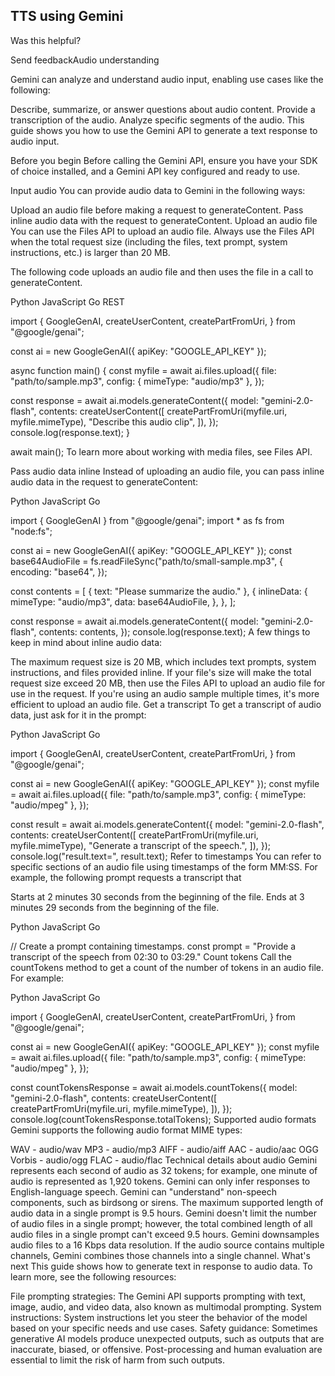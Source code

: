 ## TTS using Gemini

Was this helpful?

Send feedbackAudio understanding

Gemini can analyze and understand audio input, enabling use cases like the following:

Describe, summarize, or answer questions about audio content.
Provide a transcription of the audio.
Analyze specific segments of the audio.
This guide shows you how to use the Gemini API to generate a text response to audio input.

Before you begin
Before calling the Gemini API, ensure you have your SDK of choice installed, and a Gemini API key configured and ready to use.

Input audio
You can provide audio data to Gemini in the following ways:

Upload an audio file before making a request to generateContent.
Pass inline audio data with the request to generateContent.
Upload an audio file
You can use the Files API to upload an audio file. Always use the Files API when the total request size (including the files, text prompt, system instructions, etc.) is larger than 20 MB.

The following code uploads an audio file and then uses the file in a call to generateContent.

Python
JavaScript
Go
REST

import {
GoogleGenAI,
createUserContent,
createPartFromUri,
} from "@google/genai";

const ai = new GoogleGenAI({ apiKey: "GOOGLE_API_KEY" });

async function main() {
const myfile = await ai.files.upload({
file: "path/to/sample.mp3",
config: { mimeType: "audio/mp3" },
});

const response = await ai.models.generateContent({
model: "gemini-2.0-flash",
contents: createUserContent([
createPartFromUri(myfile.uri, myfile.mimeType),
"Describe this audio clip",
]),
});
console.log(response.text);
}

await main();
To learn more about working with media files, see Files API.

Pass audio data inline
Instead of uploading an audio file, you can pass inline audio data in the request to generateContent:

Python
JavaScript
Go

import { GoogleGenAI } from "@google/genai";
import * as fs from "node:fs";

const ai = new GoogleGenAI({ apiKey: "GOOGLE_API_KEY" });
const base64AudioFile = fs.readFileSync("path/to/small-sample.mp3", {
encoding: "base64",
});

const contents = [
{ text: "Please summarize the audio." },
{
inlineData: {
mimeType: "audio/mp3",
data: base64AudioFile,
},
},
];

const response = await ai.models.generateContent({
model: "gemini-2.0-flash",
contents: contents,
});
console.log(response.text);
A few things to keep in mind about inline audio data:

The maximum request size is 20 MB, which includes text prompts, system instructions, and files provided inline. If your file's size will make the total request size exceed 20 MB, then use the Files API to upload an audio file for use in the request.
If you're using an audio sample multiple times, it's more efficient to upload an audio file.
Get a transcript
To get a transcript of audio data, just ask for it in the prompt:

Python
JavaScript
Go

import {
GoogleGenAI,
createUserContent,
createPartFromUri,
} from "@google/genai";

const ai = new GoogleGenAI({ apiKey: "GOOGLE_API_KEY" });
const myfile = await ai.files.upload({
file: "path/to/sample.mp3",
config: { mimeType: "audio/mpeg" },
});

const result = await ai.models.generateContent({
model: "gemini-2.0-flash",
contents: createUserContent([
createPartFromUri(myfile.uri, myfile.mimeType),
"Generate a transcript of the speech.",
]),
});
console.log("result.text=", result.text);
Refer to timestamps
You can refer to specific sections of an audio file using timestamps of the form MM:SS. For example, the following prompt requests a transcript that

Starts at 2 minutes 30 seconds from the beginning of the file.
Ends at 3 minutes 29 seconds from the beginning of the file.

Python
JavaScript
Go

// Create a prompt containing timestamps.
const prompt = "Provide a transcript of the speech from 02:30 to 03:29."
Count tokens
Call the countTokens method to get a count of the number of tokens in an audio file. For example:

Python
JavaScript
Go

import {
GoogleGenAI,
createUserContent,
createPartFromUri,
} from "@google/genai";

const ai = new GoogleGenAI({ apiKey: "GOOGLE_API_KEY" });
const myfile = await ai.files.upload({
file: "path/to/sample.mp3",
config: { mimeType: "audio/mpeg" },
});

const countTokensResponse = await ai.models.countTokens({
model: "gemini-2.0-flash",
contents: createUserContent([
createPartFromUri(myfile.uri, myfile.mimeType),
]),
});
console.log(countTokensResponse.totalTokens);
Supported audio formats
Gemini supports the following audio format MIME types:

WAV - audio/wav
MP3 - audio/mp3
AIFF - audio/aiff
AAC - audio/aac
OGG Vorbis - audio/ogg
FLAC - audio/flac
Technical details about audio
Gemini represents each second of audio as 32 tokens; for example, one minute of audio is represented as 1,920 tokens.
Gemini can only infer responses to English-language speech.
Gemini can "understand" non-speech components, such as birdsong or sirens.
The maximum supported length of audio data in a single prompt is 9.5 hours. Gemini doesn't limit the number of audio files in a single prompt; however, the total combined length of all audio files in a single prompt can't exceed 9.5 hours.
Gemini downsamples audio files to a 16 Kbps data resolution.
If the audio source contains multiple channels, Gemini combines those channels into a single channel.
What's next
This guide shows how to generate text in response to audio data. To learn more, see the following resources:

File prompting strategies: The Gemini API supports prompting with text, image, audio, and video data, also known as multimodal prompting.
System instructions: System instructions let you steer the behavior of the model based on your specific needs and use cases.
Safety guidance: Sometimes generative AI models produce unexpected outputs, such as outputs that are inaccurate, biased, or offensive. Post-processing and human evaluation are essential to limit the risk of harm from such outputs.
